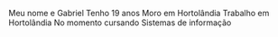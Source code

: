 Meu nome e Gabriel
Tenho 19 anos
Moro em Hortolândia 
Trabalho em Hortolândia 
No momento cursando Sistemas de informação 
